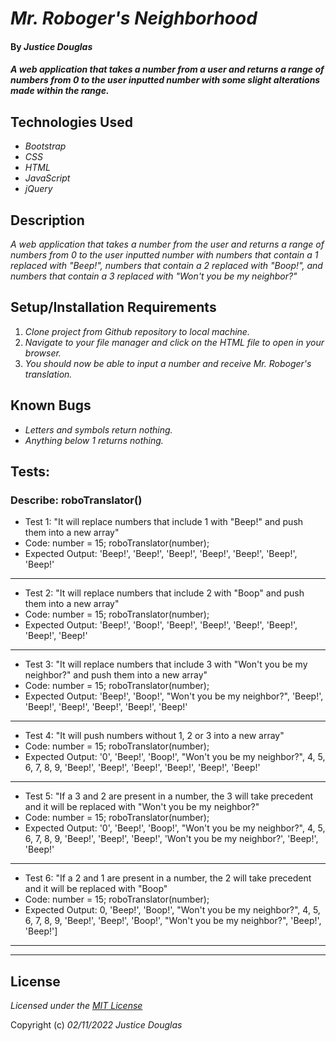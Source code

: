 # _Mr. Roboger's Neighborhood_

#### By _**Justice Douglas**_

#### _A web application that takes a number from a user and returns a range of numbers from 0 to the user inputted number with some slight alterations made within the range._

## Technologies Used

* _Bootstrap_
* _CSS_
* _HTML_
* _JavaScript_
* _jQuery_

## Description

_A web application that takes a number from the user and returns a range of numbers from 0 to the user inputted number with numbers that contain a 1 replaced with "Beep!", numbers that contain a 2 replaced with "Boop!", and numbers that contain a 3 replaced with "Won't you be my neighbor?"_

## Setup/Installation Requirements

1. _Clone project from Github repository to local machine._
2. _Navigate to your file manager and click on the HTML file to open in your browser._
3. _You should now be able to input a number and receive Mr. Roboger's translation._

## Known Bugs

* _Letters and symbols return nothing._
* _Anything below 1 returns nothing._

## Tests:

### Describe: roboTranslator()

* Test 1: "It will replace numbers that include 1 with "Beep!" and push them into a new array"
* Code: number = 15; roboTranslator(number);
* Expected Output: 'Beep!', 'Beep!', 'Beep!', 'Beep!', 'Beep!', 'Beep!', 'Beep!'

- - -

* Test 2: "It will replace numbers that include 2 with "Boop" and push them into a new array"
* Code: number = 15; roboTranslator(number);
* Expected Output: 'Beep!', 'Boop!', 'Beep!', 'Beep!', 'Beep!', 'Beep!', 'Beep!', 'Beep!'

- - -

* Test 3: "It will replace numbers that include 3 with "Won't you be my neighbor?" and push them into a new array"
* Code: number = 15; roboTranslator(number);
* Expected Output: 'Beep!', 'Boop!', "Won't you be my neighbor?", 'Beep!', 'Beep!', 'Beep!', 'Beep!', 'Beep!', 'Beep!'

- - -

* Test 4: "It will push numbers without 1, 2 or 3 into a new array"
* Code: number = 15; roboTranslator(number);
* Expected Output: '0', 'Beep!', 'Boop!', "Won't you be my neighbor?", 4, 5, 6, 7, 8, 9, 'Beep!', 'Beep!', 'Beep!', 'Beep!', 'Beep!', 'Beep!'

- - - 
* Test 5: "If a 3 and 2 are present in a number, the 3 will take precedent and it will be replaced with "Won't you be my neighbor?"
* Code: number = 15; roboTranslator(number);
* Expected Output: '0', 'Beep!', 'Boop!', "Won't you be my neighbor?", 4, 5, 6, 7, 8, 9, 'Beep!', 'Beep!', 'Beep!', 'Won't you be my neighbor?', 'Beep!', 'Beep!'

- - -

* Test 6: "If a 2 and 1 are present in a number, the 2 will take precedent and it will be replaced with "Boop"
* Code: number = 15; roboTranslator(number);
* Expected Output: 0, 'Beep!', 'Boop!', "Won't you be my neighbor?", 4, 5, 6, 7, 8, 9, 'Beep!', 'Beep!', 'Boop!', "Won't you be my neighbor?", 'Beep!', 'Beep!']

- - -
- - -

## License

_Licensed under the [MIT License](https://choosealicense.com/licenses/mit/)_

Copyright (c) _02/11/2022_ _Justice Douglas_